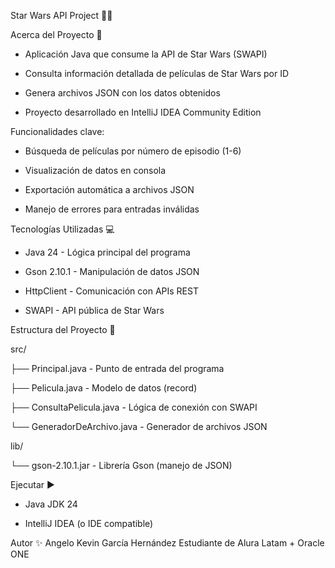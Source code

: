 Star Wars API Project 🚀✨

Acerca del Proyecto 📡

- Aplicación Java que consume la API de Star Wars (SWAPI)

- Consulta información detallada de películas de Star Wars por ID

- Genera archivos JSON con los datos obtenidos

- Proyecto desarrollado en IntelliJ IDEA Community Edition

Funcionalidades clave:

- Búsqueda de películas por número de episodio (1-6)

- Visualización de datos en consola

- Exportación automática a archivos JSON

- Manejo de errores para entradas inválidas

Tecnologías Utilizadas 💻

- Java 24 - Lógica principal del programa

- Gson 2.10.1 - Manipulación de datos JSON

- HttpClient - Comunicación con APIs REST

- SWAPI - API pública de Star Wars

Estructura del Proyecto 📂

src/

├── Principal.java          - Punto de entrada del programa

├── Pelicula.java           - Modelo de datos (record)

├── ConsultaPelicula.java   - Lógica de conexión con SWAPI

└── GeneradorDeArchivo.java - Generador de archivos JSON

lib/

└── gson-2.10.1.jar         - Librería Gson (manejo de JSON)

Ejecutar ▶️

- Java JDK 24

- IntelliJ IDEA (o IDE compatible)

Autor ✨
Angelo Kevin García Hernández
Estudiante de Alura Latam + Oracle ONE
